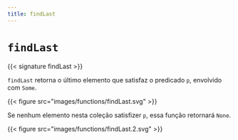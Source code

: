 ```yaml
---
title: findLast
---
```


# `findLast`

{{< signature findLast >}}

`findLast` retorna o último elemento que satisfaz o predicado `p`, envolvido com `Some`.

{{< figure src="images/functions/findLast.svg" >}}

Se nenhum elemento nesta coleção satisfizer `p`, essa função retornará `None`.

{{< figure src="images/functions/findLast.2.svg" >}}
